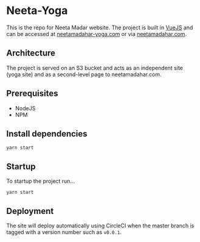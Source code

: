 # Neeta-Yoga

This is the repo for Neeta Madar website. The project is built in [VueJS](https://vuejs.org/) and can be accessed at [neetamadahar-yoga.com](https://neetamadahar-yoga.com) or via [neetamadahar.com](https://neetamadahar.com).

## Architecture

The project is served on an S3 bucket and acts as an independent site (yoga site) and as a second-level page to neetamadahar.com.

## Prerequisites

- NodeJS
- NPM

## Install dependencies

```
yarn start
```

## Startup

To startup the project run...

```
yarn start
```

## Deployment

The site will deploy automatically using CircleCI when the master branch is tagged with a version number such as `v0.0.1`.

